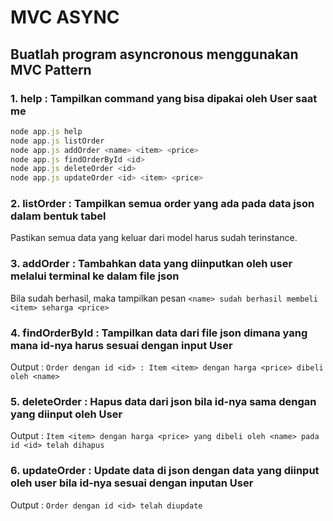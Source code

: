 # MVC ASYNC

## Buatlah program asyncronous menggunakan MVC Pattern

### 1. help : Tampilkan command yang bisa dipakai oleh User saat me
```js
node app.js help
node app.js listOrder
node app.js addOrder <name> <item> <price>
node app.js findOrderById <id>
node app.js deleteOrder <id>
node app.js updateOrder <id> <item> <price>
```

### 2. listOrder : Tampilkan semua order yang ada pada data json dalam bentuk tabel
Pastikan semua data yang keluar dari model harus sudah terinstance.

### 3. addOrder : Tambahkan data yang diinputkan oleh user melalui terminal ke dalam file json
Bila sudah berhasil, maka tampilkan pesan `<name> sudah berhasil membeli <item> seharga <price>`

### 4. findOrderById : Tampilkan data dari file json dimana yang mana id-nya harus sesuai dengan input User
Output : `Order dengan id <id> : Item <item> dengan harga <price> dibeli oleh <name>`

### 5. deleteOrder : Hapus data dari json bila id-nya sama dengan yang diinput oleh User
Output : `Item <item> dengan harga <price> yang dibeli oleh <name> pada id <id> telah dihapus`

### 6. updateOrder : Update data di json dengan data yang diinput oleh user bila id-nya sesuai dengan inputan User
Output : `Order dengan id <id> telah diupdate`
